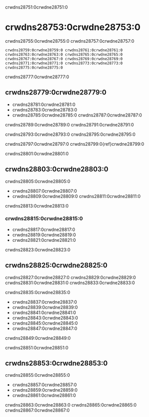 crwdns28751:0crwdne28751:0
# crwdns28753:0crwdne28753:0

crwdns28755:0crwdne28755:0 crwdns28757:0crwdne28757:0

```{figure} ../../figures/version-control.jpg
crwdns28759:0crwdne28759:0 crwdns28761:0crwdne28761:0 crwdns28763:0crwdne28763:0 crwdns28765:0crwdne28765:0 crwdns28767:0crwdne28767:0 crwdns28769:0crwdne28769:0
crwdns28771:0crwdne28771:0 crwdns28773:0crwdne28773:0 crwdns28775:0crwdne28775:0
```

crwdns28777:0crwdne28777:0
## crwdns28779:0crwdne28779:0

- crwdns28781:0crwdne28781:0
- crwdns28783:0crwdne28783:0
- crwdns28785:0crwdne28785:0 crwdns28787:0crwdne28787:0

crwdns28789:0crwdne28789:0 crwdns28791:0crwdne28791:0

crwdns28793:0crwdne28793:0 crwdns28795:0crwdne28795:0

crwdns28797:0crwdne28797:0 crwdns28799:0{ref}crwdne28799:0

crwdns28801:0crwdne28801:0
## crwdns28803:0crwdne28803:0

crwdns28805:0crwdne28805:0

-   crwdns28807:0crwdne28807:0
-   crwdns28809:0crwdne28809:0 crwdns28811:0crwdne28811:0

crwdns28813:0crwdne28813:0
### crwdns28815:0crwdne28815:0

- crwdns28817:0crwdne28817:0
- crwdns28819:0crwdne28819:0
- crwdns28821:0crwdne28821:0

crwdns28823:0crwdne28823:0
## crwdns28825:0crwdne28825:0

crwdns28827:0crwdne28827:0 crwdns28829:0crwdne28829:0 crwdns28831:0crwdne28831:0 crwdns28833:0crwdne28833:0


crwdns28835:0crwdne28835:0
- crwdns28837:0crwdne28837:0
- crwdns28839:0crwdne28839:0
- crwdns28841:0crwdne28841:0
- crwdns28843:0crwdne28843:0
- crwdns28845:0crwdne28845:0
- crwdns28847:0crwdne28847:0

crwdns28849:0crwdne28849:0

crwdns28851:0crwdne28851:0
## crwdns28853:0crwdne28853:0

crwdns28855:0crwdne28855:0

- crwdns28857:0crwdne28857:0
- crwdns28859:0crwdne28859:0
- crwdns28861:0crwdne28861:0

crwdns28863:0crwdne28863:0 crwdns28865:0crwdne28865:0 crwdns28867:0crwdne28867:0
